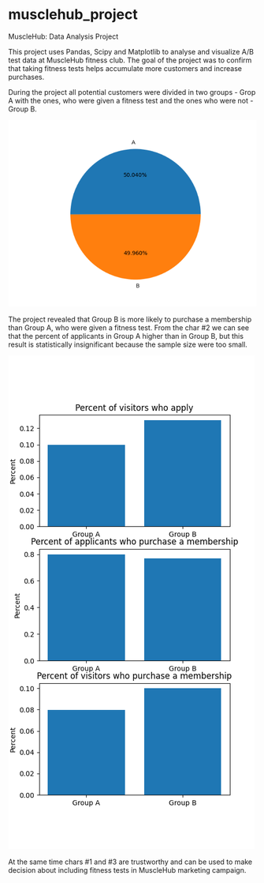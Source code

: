 # musclehub_project
MuscleHub: Data Analysis Project

This project uses Pandas, Scipy and Matplotlib to analyse and visualize A/B test data at MuscleHub fitness club. 
The goal of the project was to confirm that taking fitness tests helps accumulate more customers and increase purchases.

During the project all potential customers were divided in two groups - Grop A with the ones, who were given a fitness test
and the ones who were not - Group B.

![alt text](https://github.com/sabeslamidze/musclehub_project/blob/master/chars/ab_groups.png?raw=true)

The project revealed that Group B is more likely to purchase a membership than Group A, who were given a fitness test. 
From the char #2 we can see that the percent of applicants in Group A higher than in Group B, but this result is statistically 
insignificant because the sample size were too small.

![alt text](https://github.com/sabeslamidze/musclehub_project/blob/master/chars/final.png?raw=true)

At the same time chars #1 and #3 are trustworthy and can be used to make decision about including fitness tests in MuscleHub
marketing campaign.
